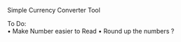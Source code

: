 Simple Currency Converter Tool <br>

To Do: <br>
• Make Number easier to Read
• Round up the numbers ?
